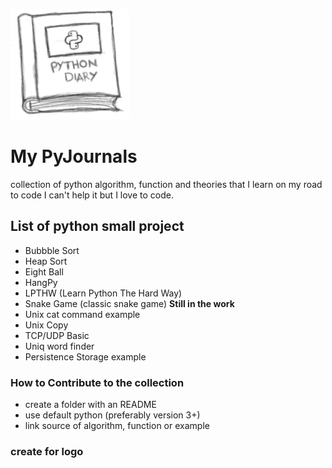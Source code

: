 ![pyjournal](./Python_Book_Logo.png)

# My PyJournals

collection of python algorithm, function and theories that I learn on my road to code
I can't help it but I love to code. 

## List of python small project

* Bubbble Sort
* Heap Sort
* Eight Ball
* HangPy 
* LPTHW (Learn Python The Hard Way)
* Snake Game (classic snake game) **Still in the work**
* Unix cat command example
* Unix Copy
* TCP/UDP Basic
* Uniq word finder
* Persistence Storage example

### How to Contribute to the collection

* create a folder with an README
* use default python (preferably version 3+)
* link source of algorithm, function or example



### create for logo
